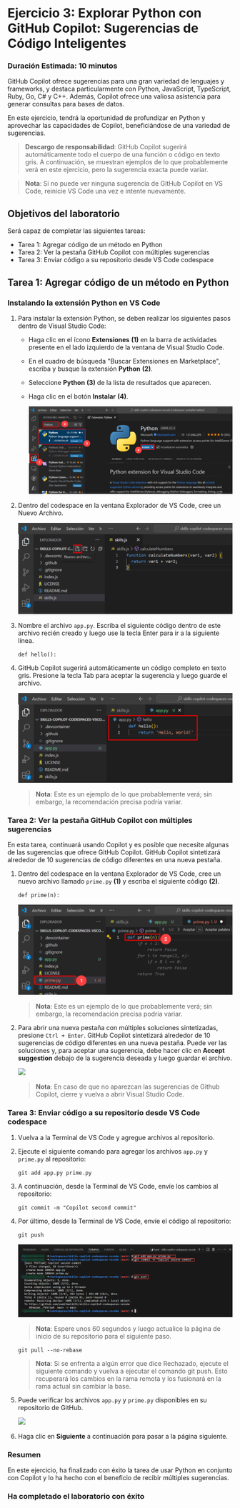 # Ejercicio 3: Explorar Python con GitHub Copilot: Sugerencias de Código Inteligentes

### Duración Estimada: 10 minutos

GitHub Copilot ofrece sugerencias para una gran variedad de lenguajes y frameworks, y destaca particularmente con Python, JavaScript, TypeScript, Ruby, Go, C# y C++. Además, Copilot ofrece una valiosa asistencia para generar consultas para bases de datos.

En este ejercicio, tendrá la oportunidad de profundizar en Python y aprovechar las capacidades de Copilot, beneficiándose de una variedad de sugerencias.

>**Descargo de responsabilidad**: GitHub Copilot sugerirá automáticamente todo el cuerpo de una función o código en texto gris. A continuación, se muestran ejemplos de lo que probablemente verá en este ejercicio, pero la sugerencia exacta puede variar.

>**Nota**: Si no puede ver ninguna sugerencia de GitHub Copilot en VS Code, reinicie VS Code una vez e intente nuevamente.

## Objetivos del laboratorio

Será capaz de completar las siguientes tareas:

- Tarea 1: Agregar código de un método en Python
- Tarea 2: Ver la pestaña GitHub Copilot con múltiples sugerencias
- Tarea 3: Enviar código a su repositorio desde VS Code codespace

## Tarea 1: Agregar código de un método en Python

### Instalando la extensión Python en VS Code

1. Para instalar la extensión Python, se deben realizar los siguientes pasos dentro de Visual Studio Code:
    - Haga clic en el ícono **Extensiones** **(1)** en la barra de actividades presente en el lado izquierdo de la ventana de Visual Studio Code.
    - En el cuadro de búsqueda "Buscar Extensiones en Marketplace", escriba y busque la extensión **Python** **(2)**.
    - Seleccione **Python** **(3)** de la lista de resultados que aparecen.
    - Haga clic en el botón **Instalar** **(4)**.

      ![](../media/python-install.png)

1. Dentro del codespace en la ventana Explorador de VS Code, cree un Nuevo Archivo.

   ![](../media/ex-3-create-py.png)

1. Nombre el archivo `app.py`. Escriba el siguiente código dentro de este archivo recién creado y luego use la tecla Enter para ir a la siguiente línea.

   ```
   def hello():
   ```

1. GitHub Copilot sugerirá automáticamente un código completo en texto gris. Presione la tecla Tab para aceptar la sugerencia y luego guarde el archivo.

   ![](../media/ex-3-apppy.png)

   > **Nota**: Este es un ejemplo de lo que probablemente verá; sin embargo, la recomendación precisa podría variar.

### Tarea 2: Ver la pestaña GitHub Copilot con múltiples sugerencias

En esta tarea, continuará usando Copilot y es posible que necesite algunas de las sugerencias que ofrece GitHub Copilot. GitHub Copilot sintetizará alrededor de 10 sugerencias de código diferentes en una nueva pestaña.

1. Dentro del codespace en la ventana Explorador de VS Code, cree un nuevo archivo llamado `prime.py` **(1)** y escriba el siguiente código **(2)**.

   ```
   def prime(n):
   ```

   ![](../media/co-suggestion1.png)

   > **Nota**: Este es un ejemplo de lo que probablemente verá; sin embargo, la recomendación precisa podría variar.

1. Para abrir una nueva pestaña con múltiples soluciones sintetizadas, presione `Ctrl + Enter`. GitHub Copilot sintetizará alrededor de 10 sugerencias de código diferentes en una nueva pestaña. Puede ver las soluciones y, para aceptar una sugerencia, debe hacer clic en **Accept suggestion** debajo de la sugerencia deseada y luego guardar el archivo.

   ![](../media/accpet-suggestion.png)

    > **Nota**: En caso de que no aparezcan las sugerencias de Github Copilot, cierre y vuelva a abrir Visual Studio Code.

### Tarea 3: Enviar código a su repositorio desde VS Code codespace

1. Vuelva a la Terminal de VS Code y agregue archivos al repositorio.

2. Ejecute el siguiente comando para agregar los archivos `app.py` y `prime.py` al repositorio:

   ```
   git add app.py prime.py
   ```

3. A continuación, desde la Terminal de VS Code, envíe los cambios al repositorio:

   ```
   git commit -m "Copilot second commit"
   ```

4. Por último, desde la Terminal de VS Code, envíe el código al repositorio:

   ```
   git push
   ```

   ![](../media/ex-3-push2.png)

   >**Nota**: Espere unos 60 segundos y luego actualice la página de inicio de su repositorio para el siguiente paso.
    
    ```
    git pull --no-rebase
    ```

   >**Nota**: Si se enfrenta a algún error que dice Rechazado, ejecute el siguiente comando y vuelva a ejecutar el comando git push. Esto recuperará los cambios en la rama remota y los fusionará en la rama actual sin cambiar la base.
   
5. Puede verificar los archivos `app.py` y `prime.py` disponibles en su repositorio de GitHub.

   ![](../media/ex-3-github3.png)

   <validation step="95754ad8-7b5c-486d-8e7c-d034df03ff1b" />
   
6. Haga clic en **Siguiente** a continuación para pasar a la página siguiente.

### Resumen

En este ejercicio, ha finalizado con éxito la tarea de usar Python en conjunto con Copilot y lo ha hecho con el beneficio de recibir múltiples sugerencias.

### Ha completado el laboratorio con éxito
